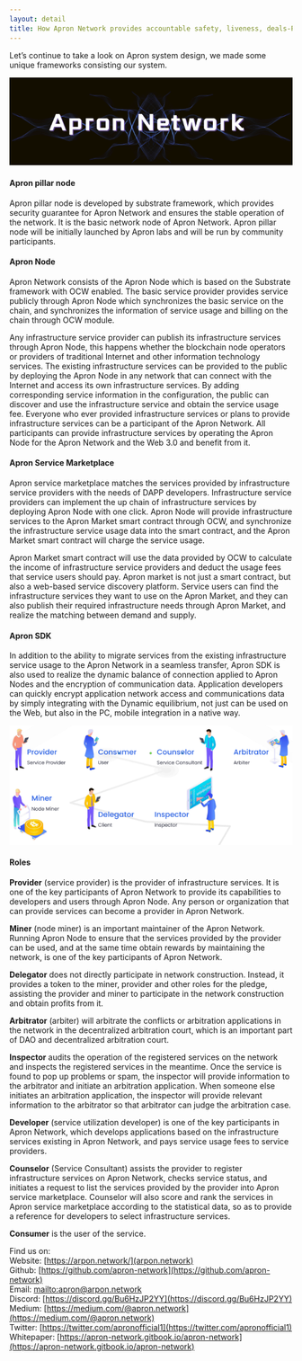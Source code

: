 ```yaml
---
layout: detail
title: How Apron Network provides accountable safety, liveness, deals-Part 2
---
```


Let’s continue to take a look on Apron system design, we made some unique frameworks consisting our system.

![safety](/assets/images/posts/20201219HowApronNetworkprovidesaccountablesafety3.png)

#### Apron pillar node
Apron pillar node is developed by substrate framework, which provides security guarantee for Apron Network and ensures the stable operation of the network. It is the basic network node of Apron Network. Apron pillar node will be initially launched by Apron labs and will be run by community participants.  

#### Apron Node
Apron Network consists of the Apron Node which is based on the Substrate framework with OCW enabled. The basic service provider provides service publicly through Apron Node which synchronizes the basic service on the chain, and synchronizes the information of service usage and billing on the chain through OCW module.  

Any infrastructure service provider can publish its infrastructure services through Apron Node, this happens whether the blockchain node operators or providers of traditional Internet and other information technology services. The existing infrastructure services can be provided to the public by deploying the Apron Node in any network that can connect with the Internet and access its own infrastructure services. By adding corresponding service information in the configuration, the public can discover and use the infrastructure service and obtain the service usage fee. Everyone who ever provided infrastructure services or plans to provide infrastructure services can be a participant of the Apron Network. All participants can provide infrastructure services by operating the Apron Node for the Apron Network and the Web 3.0 and benefit from it.  

#### Apron Service Marketplace
Apron service marketplace matches the services provided by infrastructure service providers with the needs of DAPP developers. Infrastructure service providers can implement the up chain of infrastructure services by deploying Apron Node with one click. Apron Node will provide infrastructure services to the Apron Market smart contract through OCW, and synchronize the infrastructure service usage data into the smart contract, and the Apron Market smart contract will charge the service usage.  

Apron Market smart contract will use the data provided by OCW to calculate the income of infrastructure service providers and deduct the usage fees that service users should pay. Apron market is not just a smart contract, but also a web-based service discovery platform. Service users can find the infrastructure services they want to use on the Apron Market, and they can also publish their required infrastructure needs through Apron Market, and realize the matching between demand and supply.  

#### Apron SDK
In addition to the ability to migrate services from the existing infrastructure service usage to the Apron Network in a seamless transfer, Apron SDK is also used to realize the dynamic balance of connection applied to Apron Nodes and the encryption of communication data. Application developers can quickly encrypt application network access and communications data by simply integrating with the Dynamic equilibrium, not just can be used on the Web, but also in the PC, mobile integration in a native way.

![safety](/assets/images/posts/20201219HowApronNetworkprovidesaccountablesafety4.png)

#### Roles
**Provider** (service provider) is the provider of infrastructure services. It is one of the key participants of Apron Network to provide its capabilities to developers and users through Apron Node. Any person or organization that can provide services can become a provider in Apron Network.  

**Miner** (node miner) is an important maintainer of the Apron Network. Running Apron Node to ensure that the services provided by the provider can be used, and at the same time obtain rewards by maintaining the network, is one of the key participants of Apron Network.  

**Delegator** does not directly participate in network construction. Instead, it provides a token to the miner, provider and other roles for the pledge, assisting the provider and miner to participate in the network construction and obtain profits from it.  

**Arbitrator** (arbiter) will arbitrate the conflicts or arbitration applications in the network in the decentralized arbitration court, which is an important part of DAO and decentralized arbitration court.  

**Inspector** audits the operation of the registered services on the network and inspects the registered services in the meantime. Once the service is found to pop up problems or spam, the inspector will provide information to the arbitrator and initiate an arbitration application. When someone else initiates an arbitration application, the inspector will provide relevant information to the arbitrator so that arbitrator can judge the arbitration case.  

**Developer** (service utilization developer) is one of the key participants in Apron Network, which develops applications based on the infrastructure services existing in Apron Network, and pays service usage fees to service providers.

**Counselor** (Service Consultant) assists the provider to register infrastructure services on Apron Network, checks service status, and initiates a request to list the services provided by the provider into Apron service marketplace. Counselor will also score and rank the services in Apron service marketplace according to the statistical data, so as to provide a reference for developers to select infrastructure services.  

**Consumer** is the user of the service.  

Find us on:<br>
Website: [https://arpon.network/](arpon.network)<br>
Github: [https://github.com/apron-network](https://github.com/apron-network)<br>
Email: [mailto:apron@arpon.network](apron@arpon.network)<br>
Discord: [https://discord.gg/Bu6HzJP2YY](https://discord.gg/Bu6HzJP2YY)<br>
Medium: [https://medium.com/@apron.network](https://medium.com/@apron.network)<br>
Twitter: [https://twitter.com/apronofficial1](https://twitter.com/apronofficial1)<br>
Whitepaper: [https://apron-network.gitbook.io/apron-network](https://apron-network.gitbook.io/apron-network)<br>
